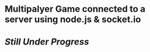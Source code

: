 

<h1>Multipalyer Game connected to a server using node.js & socket.io <h1>
  <em>Still Under Progress<em>
